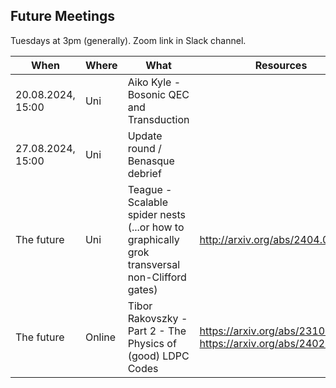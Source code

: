 ## Future Meetings

Tuesdays at 3pm (generally). Zoom link in Slack channel.

| When              | Where  | What                                                                                          | Resources                                                          |
|-------------------|--------|-----------------------------------------------------------------------------------------------|--------------------------------------------------------------------|
| 20.08.2024, 15:00 | Uni    | Aiko Kyle - Bosonic QEC and Transduction                                                      |                                                                    |
| 27.08.2024, 15:00 | Uni    | Update round / Benasque debrief                                                               |                                                                    |
| The future        | Uni    | Teague - Scalable spider nests (...or how to graphically grok transversal non-Clifford gates) | http://arxiv.org/abs/2404.07828                                    |
| The future        | Online | Tibor Rakovszky - Part 2 - The Physics of (good) LDPC Codes                                   | https://arxiv.org/abs/2310.16032, https://arxiv.org/abs/2402.16831 |